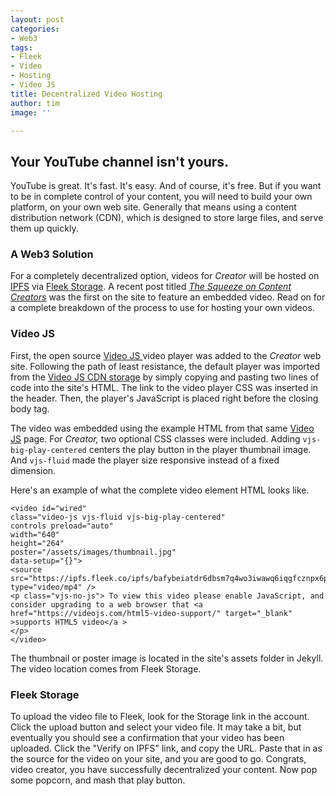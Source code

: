 ```yaml
---
layout: post
categories:
- Web3
tags:
- Fleek
- Video
- Hosting
- Video JS
title: Decentralized Video Hosting
author: tim
image: ''

---
```

## Your YouTube channel isn't yours.

YouTube is great. It's fast. It's easy. And of course, it's free. But if you want to be in complete control of your content, you will need to build your own platform, on your own web site. Generally that means using a content distribution network (CDN), which is designed to store large files, and serve them up quickly.

### A Web3 Solution

For a completely decentralized option, videos for _Creator_ will be hosted on [IPFS](https://ipfs.io/) via [Fleek Storage](https://fleek.co/storage/). A recent post titled [_The Squeeze on Content Creators_](/evidence-a/) was the first on the site to feature an embedded video. Read on for a complete breakdown of the process to use for hosting your own videos.

### Video JS

First, the open source [Video JS ](https://videojs.com/)video player was added to the _Creator_ web site. Following the path of least resistance, the default player was imported from the [Video JS CDN storage](https://en.wikipedia.org/wiki/Content_delivery_network) by simply copying and pasting two lines of code into the site's HTML. The link to the video player CSS was inserted in the header. Then, the player's JavaScript is placed right before the closing body tag.

The video was embedded using the example HTML from that same [Video JS](https://en.wikipedia.org/wiki/Content_delivery_network) page. For _Creator,_ two optional CSS classes were included. Adding `vjs-big-play-centered` centers the play button in the player thumbnail image. And `vjs-fluid` made the player size responsive instead of a fixed dimension.

Here's an example of what the complete video element HTML looks like.

    <video id="wired" 
    class="video-js vjs-fluid vjs-big-play-centered" 
    controls preload="auto" 
    width="640" 
    height="264" 
    poster="/assets/images/thumbnail.jpg" 
    data-setup="{}"> 
    <source src="https://ipfs.fleek.co/ipfs/bafybeiatdr6dbsm7q4wo3iwawq6iqgfcznpx6prkudh23hrzdzm6fy4rhi" 
    type="video/mp4" /> 
    <p class="vjs-no-js"> To view this video please enable JavaScript, and consider upgrading to a web browser that <a href="https://videojs.com/html5-video-support/" target="_blank" >supports HTML5 video</a > 
    </p> 
    </video>

The thumbnail or poster image is located in the site's assets folder in Jekyll. The video location comes from Fleek Storage.

### Fleek Storage

To upload the video file to Fleek, look for the Storage link in the account. Click the upload button and select your video file. It may take a bit, but eventually you should see a confirmation that your video has been uploaded. Click the "Verify on IPFS" link, and copy the URL. Paste that in as the source for the video on your site, and you are good to go. Congrats, video creator, you have successfully decentralized your content. Now pop some popcorn, and mash that play button.